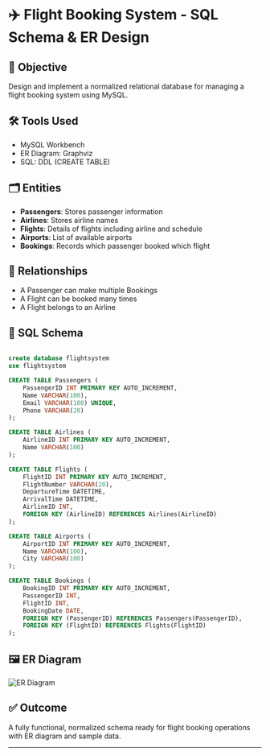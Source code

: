 
# ✈️ Flight Booking System - SQL Schema & ER Design

## 📌 Objective
Design and implement a normalized relational database for managing a flight booking system using MySQL.

## 🛠 Tools Used
- MySQL Workbench
- ER Diagram: Graphviz
- SQL: DDL (CREATE TABLE)

## 🗂 Entities
- **Passengers**: Stores passenger information
- **Airlines**: Stores airline names
- **Flights**: Details of flights including airline and schedule
- **Airports**: List of available airports
- **Bookings**: Records which passenger booked which flight

## 🔗 Relationships
- A Passenger can make multiple Bookings
- A Flight can be booked many times
- A Flight belongs to an Airline

## 📄 SQL Schema

```sql

create database flightsystem
use flightsystem

CREATE TABLE Passengers (
    PassengerID INT PRIMARY KEY AUTO_INCREMENT,
    Name VARCHAR(100),
    Email VARCHAR(100) UNIQUE,
    Phone VARCHAR(20)
);

CREATE TABLE Airlines (
    AirlineID INT PRIMARY KEY AUTO_INCREMENT,
    Name VARCHAR(100)
);

CREATE TABLE Flights (
    FlightID INT PRIMARY KEY AUTO_INCREMENT,
    FlightNumber VARCHAR(20),
    DepartureTime DATETIME,
    ArrivalTime DATETIME,
    AirlineID INT,
    FOREIGN KEY (AirlineID) REFERENCES Airlines(AirlineID)
);

CREATE TABLE Airports (
    AirportID INT PRIMARY KEY AUTO_INCREMENT,
    Name VARCHAR(100),
    City VARCHAR(100)
);

CREATE TABLE Bookings (
    BookingID INT PRIMARY KEY AUTO_INCREMENT,
    PassengerID INT,
    FlightID INT,
    BookingDate DATE,
    FOREIGN KEY (PassengerID) REFERENCES Passengers(PassengerID),
    FOREIGN KEY (FlightID) REFERENCES Flights(FlightID)
);
```

## 🖼 ER Diagram
![ER Diagram]()


## ✅ Outcome
A fully functional, normalized schema ready for flight booking operations with ER diagram and sample data.

---

